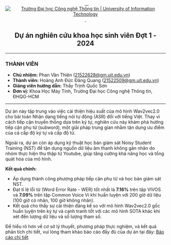
<center>

    <a 
        href="https://www.uit.edu.vn/" 
        title="Trường Đại học Công nghệ Thông tin" 
        style="border: none;">
        <img 
            src="https://i.imgur.com/WmMnSRt.png" 
            alt="Trường Đại học Công nghệ Thông tin | University of Information Technology"
        >
  </a>
<h2>Dự án nghiên cứu khoa học sinh viên Đợt 1 - 2024</h2>

</center>

---
### THÀNH VIÊN 
* **Chủ nhiệm:** Phan Văn Thiện (21522628@gm.uit.edu.vn)
* **Thành viên:** Hoàng Anh Đức Đăng Quang (21522509@gm.uit.edu.vn) 
* **Giảng viên hướng dẫn:** Thầy Trịnh Quốc Sơn 
* **Đơn vị:** Khoa Học Máy Tính, Trường Đại học Công nghệ Thông tin, ĐHQG-HCM 
---

Dự án này tập trung vào việc cải thiện hiệu suất của mô hình Wav2vec2.0 cho bài toán Nhận dạng tiếng nói tự động (ASR) đối với tiếng Việt. Thay vì cách tiếp cận truyền thống dựa trên ký tự, nghiên cứu này khám phá hướng tiếp cận phụ từ (subword), một giải pháp trung gian nhằm tận dụng ưu điểm của cả cấp độ ký tự và cấp độ từ. 

Ngoài ra, dự án còn áp dụng kỹ thuật học bán giám sát Noisy Student Training (NST) để tận dụng nguồn dữ liệu âm thanh không gán nhãn do nhóm thực hiện thu thập từ Youtube, giúp tăng cường khả năng học và tổng quát hóa của mô hình.

**Kết quả chính:**
* Áp dụng thành công phương pháp tiếp cận phụ từ và học bán giám sát NST. 
* Đạt tỉ lệ lỗi từ (Word Error Rate - WER) tốt nhất là **7.16%** trên tập VIVOS và **7.09%** trên tập Common Voice Vi khi huấn luyện với 200 giờ dữ liệu (100 giờ có nhãn, 100 giờ không nhãn). 
* Kết quả cho thấy sự cải thiện đáng kể so với mô hình Wav2vec2.0 gốc huấn luyện trên ký tự và cạnh tranh tốt với các mô hình SOTA khác khi xét đến lượng dữ liệu và số lượng tham số. 

Để hiểu rõ hơn về cơ sở lý thuyết, phương pháp thực nghiệm, và kết quả phân tích chi tiết, vui lòng tham khảo báo cáo đầy đủ của dự án tại đây: [Báo cáo chi tiết](./docs/PhanVanThien.21522628.Wav2vec_subword.D08.doc)
